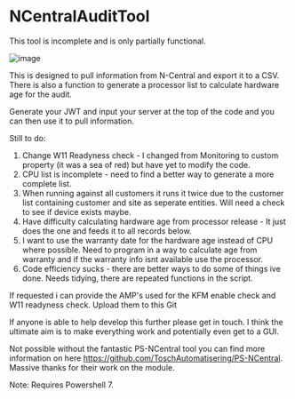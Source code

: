 # NCentralAuditTool

This tool is incomplete and is only partially functional.

![image](https://user-images.githubusercontent.com/1890606/158362984-86e4989e-09fc-40fd-a52c-d389f99c0295.png)

This is designed to pull information from N-Central and export it to a CSV. There is also a function to generate a processor list to calculate hardware age for the audit.

Generate your JWT and input your server at the top of the code and you can then use it to pull information.

Still to do:
1. Change W11 Readyness check - I changed from Monitoring to custom property (it was a sea of red) but have yet to modify the code.
2. CPU list is incomplete - need to find a better way to generate a more complete list.
3. When running against all customers it runs it twice due to the customer list containing customer and site as seperate entities. Will need a check to see if device exists maybe.
4. Have difficulty calculating hardware age from processor release - It just does the one and feeds it to all records below.
5. I want to use the warranty date for the hardware age instead of CPU where possible. Need to program in a way to calculate age from warranty and if the warranty info isnt available use the processor.
6. Code efficiency sucks - there are better ways to do some of things ive done. Needs tidying, there are repeated functions in the script.

If requested i can provide the AMP's used for the KFM enable check and W11 readyness check. Upload them to this Git

If anyone is able to help develop this further please get in touch. I think the ultimate aim is to make everything work and potentially even get to a GUI.

Not possible without the fantastic PS-NCentral tool you can find more information on here https://github.com/ToschAutomatisering/PS-NCentral. Massive thanks for their work on the module.

Note: Requires Powershell 7.
